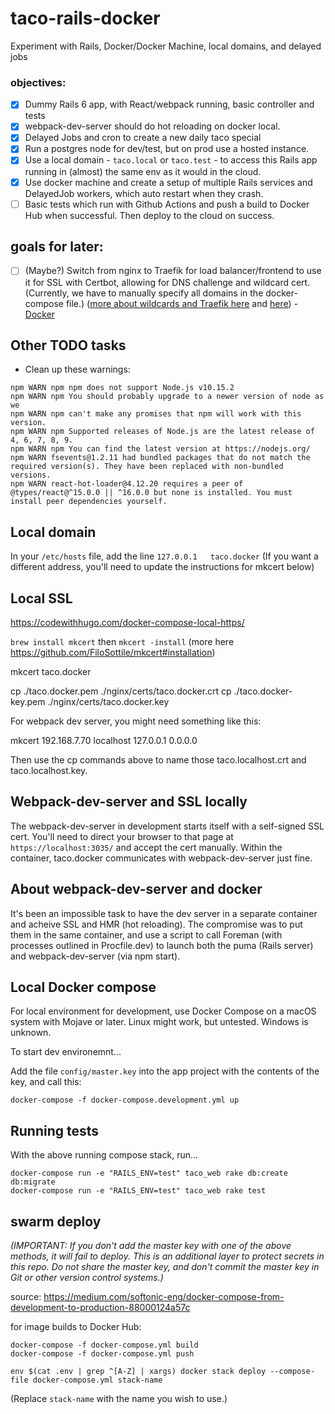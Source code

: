 # taco-rails-docker
Experiment with Rails, Docker/Docker Machine, local domains, and delayed jobs

### objectives:
- [x] Dummy Rails 6 app, with React/webpack running, basic controller and tests
- [x] webpack-dev-server should do hot reloading on docker local.
- [x] Delayed Jobs and cron to create a new daily taco special
- [x] Run a postgres node for dev/test, but on prod use a hosted instance.
- [x] Use a local domain - `taco.local` or `taco.test` - to access this Rails app running in (almost) the same env as it would in the cloud.
- [x] Use docker machine and create a setup of multiple Rails services and DelayedJob workers, which auto restart when they crash.
- [ ] Basic tests which run with Github Actions and push a build to Docker Hub when successful. Then deploy to the cloud on success.

## goals for later:
- [ ] (Maybe?) Switch from nginx to Traefik for load balancer/frontend to use it for SSL with Certbot, allowing for DNS challenge and wildcard cert. (Currently, we have to manually specify all domains in the docker-compose file.) ([more about wildcards and Traefik here](https://docs.traefik.io/v1.7/configuration/acme/) and [here](https://docs.traefik.io/v1.7/user-guide/docker-and-lets-encrypt/)) - [Docker](https://hub.docker.com/_/traefik/)

## Other TODO tasks

* Clean up these warnings:
```
npm WARN npm npm does not support Node.js v10.15.2
npm WARN npm You should probably upgrade to a newer version of node as we
npm WARN npm can't make any promises that npm will work with this version.
npm WARN npm Supported releases of Node.js are the latest release of 4, 6, 7, 8, 9.
npm WARN npm You can find the latest version at https://nodejs.org/
npm WARN fsevents@1.2.11 had bundled packages that do not match the required version(s). They have been replaced with non-bundled versions.
npm WARN react-hot-loader@4.12.20 requires a peer of @types/react@^15.0.0 || ^16.0.0 but none is installed. You must install peer dependencies yourself.
```

## Local domain

In your `/etc/hosts` file, add the line `127.0.0.1   taco.docker`
(If you want a different address, you'll need to update the instructions for mkcert below)

## Local SSL

https://codewithhugo.com/docker-compose-local-https/

`brew install mkcert`
then `mkcert -install`
(more here https://github.com/FiloSottile/mkcert#installation)

mkcert taco.docker

cp ./taco.docker.pem ./nginx/certs/taco.docker.crt
cp ./taco.docker-key.pem ./nginx/certs/taco.docker.key

For webpack dev server, you might need something like this:

mkcert 192.168.7.70 localhost 127.0.0.1 0.0.0.0

Then use the cp commands above to name those taco.localhost.crt and taco.localhost.key.

## Webpack-dev-server and SSL locally

The webpack-dev-server in development starts itself with a self-signed SSL cert.
You'll need to direct your browser to that page at `https://localhost:3035/` and accept the cert manually. Within the container, taco.docker communicates with webpack-dev-server just fine.

## About webpack-dev-server and docker

It's been an impossible task to have the dev server in a separate container and acheive SSL and HMR (hot reloading). 
The compromise was to put them in the same container, and use a script to call Foreman (with processes outlined in Procfile.dev) to launch both the puma (Rails server) and webpack-dev-server (via npm start). 

## Local Docker compose

For local environment for development, use Docker Compose on a macOS system with Mojave or later. Linux might work, but untested. Windows is unknown.

To start dev environemnt...

Add the file `config/master.key` into the app project with the contents of the key, and call this:

```docker-compose -f docker-compose.development.yml up```

## Running tests

With the above running compose stack, run...

```
docker-compose run -e "RAILS_ENV=test" taco_web rake db:create db:migrate
docker-compose run -e "RAILS_ENV=test" taco_web rake test
```

## swarm deploy

_(IMPORTANT: If you don't add the master key with one of the above methods, it will fail to deploy. This is an additional layer to protect secrets in this repo. Do not share the master key, and don't commit the master key in Git or other version control systems.)_

source: https://medium.com/softonic-eng/docker-compose-from-development-to-production-88000124a57c

for image builds to Docker Hub:
```
docker-compose -f docker-compose.yml build
docker-compose -f docker-compose.yml push
```

```
env $(cat .env | grep ^[A-Z] | xargs) docker stack deploy --compose-file docker-compose.yml stack-name
```

(Replace `stack-name` with the name you wish to use.)